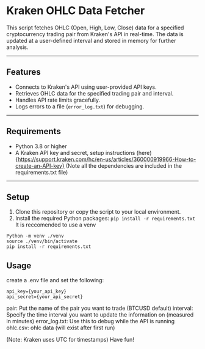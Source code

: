 # Kraken OHLC Data Fetcher

This script fetches OHLC (Open, High, Low, Close) data for a specified cryptocurrency trading pair from Kraken's API in real-time. The data is updated at a user-defined interval and stored in memory for further analysis.

---

## Features

- Connects to Kraken's API using user-provided API keys.
- Retrieves OHLC data for the specified trading pair and interval.
- Handles API rate limits gracefully.
- Logs errors to a file (`error_log.txt`) for debugging.

---

## Requirements

- Python 3.8 or higher
- A Kraken API key and secret, setup instructions (here){https://support.kraken.com/hc/en-us/articles/360000919966-How-to-create-an-API-key}
(Note all the dependencies are included in the requirements.txt file)

---

## Setup

1. Clone this repository or copy the script to your local environment.
2. Install the required Python packages:
   `pip install -r requirements.txt`
It is reccomended to use a venv
```
Python -m venv ./venv
source ./venv/bin/activate
pip install -r requirements.txt
```
## Usage

create a .env file and set the following:

```
api_key={your_api_key}
api_secret={your_api_secret}
```

pair: Put the name of the pair you want to trade (BTCUSD default)
interval: Specify the time interval you want to update the information on (measured in minutes)
error_log.txt: Use this to debug while the API is running
ohlc.csv: ohlc data (will exist after first run)

(Note: Kraken uses UTC for timestamps)
Have fun!
